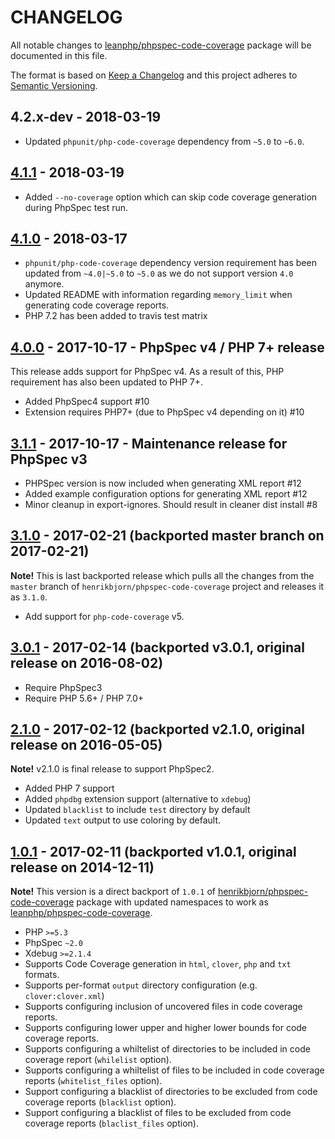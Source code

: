 # CHANGELOG

All notable changes to [leanphp/phpspec-code-coverage][0] package will be
documented in this file.

The format is based on [Keep a Changelog](http://keepachangelog.com/)
and this project adheres to [Semantic Versioning](http://semver.org/).

## 4.2.x-dev - 2018-03-19

- Updated `phpunit/php-code-coverage` dependency from `~5.0` to `~6.0`.

## [4.1.1] - 2018-03-19

- Added `--no-coverage` option which can skip code coverage generation during
  PhpSpec test run.

## [4.1.0] - 2018-03-17

- `phpunit/php-code-coverage` dependency version requirement has been updated
  from `~4.0|~5.0` to `~5.0` as we do not support version `4.0` anymore.
- Updated README with information regarding `memory_limit` when generating code
  coverage reports.
- PHP 7.2 has been added to travis test matrix

## [4.0.0] - 2017-10-17 - PhpSpec v4 / PHP 7+ release

This release adds support for PhpSpec v4. As a result of this, PHP requirement
has also been updated to PHP 7+.

- Added PhpSpec4 support #10
- Extension requires PHP7+ (due to PhpSpec v4 depending on it) #10

## [3.1.1] - 2017-10-17 - Maintenance release for PhpSpec v3

- PHPSpec version is now included when generating XML report #12
- Added example configuration options for generating XML report #12
- Minor cleanup in export-ignores. Should result in cleaner dist install #8

## [3.1.0] - 2017-02-21 (backported master branch on 2017-02-21)

**Note!** This is last backported release which pulls all the changes from the
`master` branch of `henrikbjorn/phpspec-code-coverage` project and releases it as
`3.1.0`.

- Add support for `php-code-coverage` v5.

## [3.0.1] - 2017-02-14 (backported v3.0.1, original release on 2016-08-02)

- Require PhpSpec3
- Require PHP 5.6+ / PHP 7.0+

## [2.1.0] - 2017-02-12 (backported v2.1.0, original release on 2016-05-05)

**Note!** v2.1.0 is final release to support PhpSpec2.

- Added PHP 7 support
- Added `phpdbg` extension support (alternative to `xdebug`)
- Updated `blacklist` to include `test` directory by default
- Updated `text` output to use coloring by default.

## [1.0.1] - 2017-02-11 (backported v1.0.1, original release on 2014-12-11)

**Note!** This version is a direct backport of `1.0.1` of
[henrikbjorn/phpspec-code-coverage][1] package with updated namespaces to work
as [leanphp/phpspec-code-coverage][0].

- PHP `>=5.3`
- PhpSpec `~2.0`
- Xdebug `>=2.1.4`
- Supports Code Coverage generation in `html`, `clover`, `php` and `txt`
  formats.
- Supports per-format `output` directory configuration (e.g.
  `clover:clover.xml`)
- Supports configuring inclusion of uncovered files in code coverage reports.
- Supports configuring lower upper and higher lower bounds for code coverage
  reports.
- Supports configuring a whiltelist of directories to be included in code
  coverage report (`whilelist` option).
- Supports configuring a whiltelist of files to be included in code coverage
  reports (`whitelist_files` option).
- Support configuring a blacklist of directories to be excluded from code
  coverage reports (`blacklist` option).
- Support configuring a blacklist of files to be excluded from code coverage
  reports (`blaclist_files` option).

[4.1.1]: https://github.com/leanphp/phpspec-code-coverage/releases/tag/v4.1.1
[4.1.0]: https://github.com/leanphp/phpspec-code-coverage/releases/tag/v4.1.0
[4.0.0]: https://github.com/leanphp/phpspec-code-coverage/releases/tag/v4.0.0
[3.1.1]: https://github.com/leanphp/phpspec-code-coverage/releases/tag/v3.1.1
[3.1.0]: https://github.com/leanphp/phpspec-code-coverage/releases/tag/v3.1.0
[3.0.1]: https://github.com/leanphp/phpspec-code-coverage/releases/tag/v3.0.1
[2.1.0]: https://github.com/leanphp/phpspec-code-coverage/releases/tag/v2.1.0
[1.0.1]: https://github.com/leanphp/phpspec-code-coverage/releases/tag/v1.0.1

[0]: https://github.com/leanphp/phpspec-code-coverage
[1]: https://github.com/henrikbjorn/PhpSpecCodeCoverageExtension

